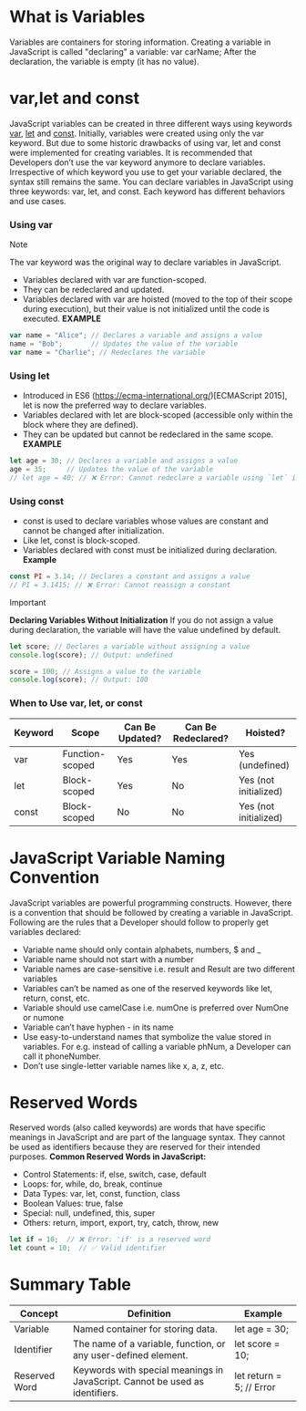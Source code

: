 # What is Variables 
Variables are containers for storing information. Creating a variable in JavaScript is called "declaring" a variable: var carName; After the declaration, the variable is empty (it has no value).
# var,let and const  
 JavaScript variables can be created in three different ways using keywords [var](), [let]() and [const](). 
 Initially, variables were created using only the var keyword. But due to some historic drawbacks of using var, let and const were implemented for creating variables. It is recommended that Developers don’t use the var keyword anymore to declare variables. Irrespective of which keyword you use to get your variable declared, the syntax still remains the same.
 You can declare variables in JavaScript using three keywords: var, let, and const. Each keyword has different 
behaviors and use cases.
### Using var
>[!NOTE]
>The var keyword was the original way to declare variables in JavaScript.

- Variables declared with var are function-scoped.
- They can be redeclared and updated.
- Variables declared with var are hoisted (moved to the top of their scope during execution), but their value is not 
  initialized until the code is executed.
**EXAMPLE**
```javascript
var name = "Alice"; // Declares a variable and assigns a value
name = "Bob";       // Updates the value of the variable
var name = "Charlie"; // Redeclares the variable
```
### Using let
- Introduced in ES6 (https://ecma-international.org/)[ECMAScript 2015], let is now the preferred way to declare 
  variables.
- Variables declared with let are block-scoped (accessible only within the block where they are defined).
- They can be updated but cannot be redeclared in the same scope.
**EXAMPLE**
```javascript
let age = 30; // Declares a variable and assigns a value
age = 35;     // Updates the value of the variable
// let age = 40; // ❌ Error: Cannot redeclare a variable using `let` in the same scope

```
### Using const
- const is used to declare variables whose values are constant and cannot be changed after initialization.
- Like let, const is block-scoped.
- Variables declared with const must be initialized during declaration.
**Example**
```javascript
const PI = 3.14; // Declares a constant and assigns a value
// PI = 3.1415; // ❌ Error: Cannot reassign a constant
```
>[!IMPORTANT]
> **Declaring Variables Without Initialization**
> If you do not assign a value during declaration, the variable will have the value undefined by default.
```javascript
let score; // Declares a variable without assigning a value
console.log(score); // Output: undefined

score = 100; // Assigns a value to the variable
console.log(score); // Output: 100

```
### When to Use var, let, or const
| Keyword   | 	Scope	                  |Can Be Updated?|Can Be Redeclared?|Hoisted?|
|-----------|--------------------------|---------------|------------------|--------|
| var	      | Function-scoped    	     |Yes| 	 Yes	           | Yes (undefined)|
| let	      | Block-scoped	            |Yes	| No           |	Yes (not initialized)|
| const	  | Block-scoped	            |No	| No               |	Yes (not initialized)|


# JavaScript Variable Naming Convention
JavaScript variables are powerful programming constructs. However, there is a convention that should be followed by creating a variable in JavaScript.
Following are the rules that a Developer should follow to properly get variables declared:
- Variable name should only contain alphabets, numbers, $ and _
- Variable name should not start with a number
- Variable names are case-sensitive i.e. result and Result are two different variables
- Variables can’t be named as one of the reserved keywords like let, return, const, etc.
- Variable should use camelCase i.e. numOne is preferred over NumOne or numone
- Variable can’t have hyphen - in its name
- Use easy-to-understand names that symbolize the value stored in variables. For e.g. instead of calling a variable 
phNum, a Developer can call it phoneNumber.
- Don’t use single-letter variable names like x, a, z, etc.
# Reserved Words
Reserved words (also called keywords) are words that have specific meanings in JavaScript and are part of the language syntax. They cannot be used as identifiers because they are reserved for their intended purposes.
**Common Reserved Words in JavaScript:**
- Control Statements: if, else, switch, case, default
- Loops: for, while, do, break, continue
- Data Types: var, let, const, function, class
- Boolean Values: true, false
- Special: null, undefined, this, super
- Others: return, import, export, try, catch, throw, new
```javascript
let if = 10;  // ❌ Error: 'if' is a reserved word
let count = 10;  // ✅ Valid identifier

```
# Summary Table

| Concept	       | Definition 	                                                                  |Example|
|----------------|-------------------------------------------------------------------------------|---------|
| Variable	      | Named container for storing data.	                                            |let age = 30;|
| Identifier	    | The name of a variable, function, or any user-defined element.	               |let score = 10;|
| Reserved Word	 | Keywords with special meanings in JavaScript. Cannot be used as identifiers.	 |let return = 5; // Error|

